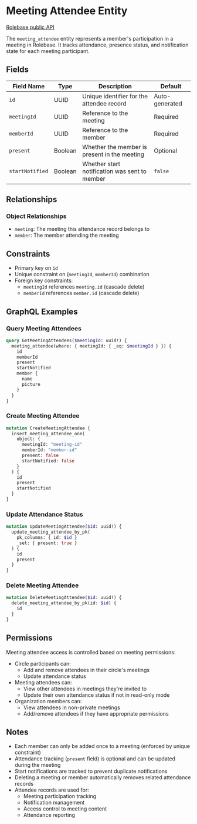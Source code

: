 # Meeting Attendee Entity

[Rolebase public API](../public-api.md)

The `meeting_attendee` entity represents a member's participation in a meeting in Rolebase. It tracks attendance, presence status, and notification state for each meeting participant.

## Fields

| Field Name      | Type    | Description                                   | Default        |
| --------------- | ------- | --------------------------------------------- | -------------- |
| `id`            | UUID    | Unique identifier for the attendee record     | Auto-generated |
| `meetingId`     | UUID    | Reference to the meeting                      | Required       |
| `memberId`      | UUID    | Reference to the member                       | Required       |
| `present`       | Boolean | Whether the member is present in the meeting  | Optional       |
| `startNotified` | Boolean | Whether start notification was sent to member | `false`        |

## Relationships

### Object Relationships

- `meeting`: The meeting this attendance record belongs to
- `member`: The member attending the meeting

## Constraints

- Primary key on `id`
- Unique constraint on (`meetingId`, `memberId`) combination
- Foreign key constraints:
  - `meetingId` references `meeting.id` (cascade delete)
  - `memberId` references `member.id` (cascade delete)

## GraphQL Examples

### Query Meeting Attendees

```graphql
query GetMeetingAttendees($meetingId: uuid!) {
  meeting_attendee(where: { meetingId: { _eq: $meetingId } }) {
    id
    memberId
    present
    startNotified
    member {
      name
      picture
    }
  }
}
```

### Create Meeting Attendee

```graphql
mutation CreateMeetingAttendee {
  insert_meeting_attendee_one(
    object: {
      meetingId: "meeting-id"
      memberId: "member-id"
      present: false
      startNotified: false
    }
  ) {
    id
    present
    startNotified
  }
}
```

### Update Attendance Status

```graphql
mutation UpdateMeetingAttendee($id: uuid!) {
  update_meeting_attendee_by_pk(
    pk_columns: { id: $id }
    _set: { present: true }
  ) {
    id
    present
  }
}
```

### Delete Meeting Attendee

```graphql
mutation DeleteMeetingAttendee($id: uuid!) {
  delete_meeting_attendee_by_pk(id: $id) {
    id
  }
}
```

## Permissions

Meeting attendee access is controlled based on meeting permissions:

- Circle participants can:
  - Add and remove attendees in their circle's meetings
  - Update attendance status
- Meeting attendees can:
  - View other attendees in meetings they're invited to
  - Update their own attendance status if not in read-only mode
- Organization members can:
  - View attendees in non-private meetings
  - Add/remove attendees if they have appropriate permissions

## Notes

- Each member can only be added once to a meeting (enforced by unique constraint)
- Attendance tracking (`present` field) is optional and can be updated during the meeting
- Start notifications are tracked to prevent duplicate notifications
- Deleting a meeting or member automatically removes related attendance records
- Attendee records are used for:
  - Meeting participation tracking
  - Notification management
  - Access control to meeting content
  - Attendance reporting
